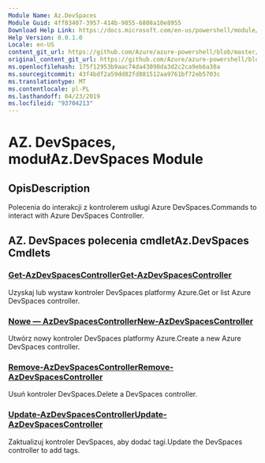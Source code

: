 ```yaml
---
Module Name: Az.DevSpaces
Module Guid: 4ff83407-3957-414b-9855-6808a10e8955
Download Help Link: https://docs.microsoft.com/en-us/powershell/module/az.devspaces
Help Version: 0.0.1.0
Locale: en-US
content_git_url: https://github.com/Azure/azure-powershell/blob/master/src/DevSpaces/DevSpaces/help/Az.DevSpaces.md
original_content_git_url: https://github.com/Azure/azure-powershell/blob/master/src/DevSpaces/DevSpaces/help/Az.DevSpaces.md
ms.openlocfilehash: 175f12953b9aac74da43098da3d2c2ca9eb6a30a
ms.sourcegitcommit: 43f4bdf2a59dd82fd881512aa9761bf72eb5703c
ms.translationtype: MT
ms.contentlocale: pl-PL
ms.lasthandoff: 04/23/2019
ms.locfileid: "93704213"
---
```

# <span data-ttu-id="9a494-101">AZ. DevSpaces, moduł</span><span class="sxs-lookup"><span data-stu-id="9a494-101">Az.DevSpaces Module</span></span>
## <span data-ttu-id="9a494-102">Opis</span><span class="sxs-lookup"><span data-stu-id="9a494-102">Description</span></span>
<span data-ttu-id="9a494-103">Polecenia do interakcji z kontrolerem usługi Azure DevSpaces.</span><span class="sxs-lookup"><span data-stu-id="9a494-103">Commands to interact with Azure DevSpaces Controller.</span></span>

## <span data-ttu-id="9a494-104">AZ. DevSpaces polecenia cmdlet</span><span class="sxs-lookup"><span data-stu-id="9a494-104">Az.DevSpaces Cmdlets</span></span>
### [<span data-ttu-id="9a494-105">Get-AzDevSpacesController</span><span class="sxs-lookup"><span data-stu-id="9a494-105">Get-AzDevSpacesController</span></span>](Get-AzDevSpacesController.md)
<span data-ttu-id="9a494-106">Uzyskaj lub wystaw kontroler DevSpaces platformy Azure.</span><span class="sxs-lookup"><span data-stu-id="9a494-106">Get or list Azure DevSpaces controller.</span></span>

### [<span data-ttu-id="9a494-107">Nowe — AzDevSpacesController</span><span class="sxs-lookup"><span data-stu-id="9a494-107">New-AzDevSpacesController</span></span>](New-AzDevSpacesController.md)
<span data-ttu-id="9a494-108">Utwórz nowy kontroler DevSpaces platformy Azure.</span><span class="sxs-lookup"><span data-stu-id="9a494-108">Create a new Azure DevSpaces controller.</span></span>

### [<span data-ttu-id="9a494-109">Remove-AzDevSpacesController</span><span class="sxs-lookup"><span data-stu-id="9a494-109">Remove-AzDevSpacesController</span></span>](Remove-AzDevSpacesController.md)
<span data-ttu-id="9a494-110">Usuń kontroler DevSpaces.</span><span class="sxs-lookup"><span data-stu-id="9a494-110">Delete a DevSpaces controller.</span></span>

### [<span data-ttu-id="9a494-111">Update-AzDevSpacesController</span><span class="sxs-lookup"><span data-stu-id="9a494-111">Update-AzDevSpacesController</span></span>](Update-AzDevSpacesController.md)
<span data-ttu-id="9a494-112">Zaktualizuj kontroler DevSpaces, aby dodać tagi.</span><span class="sxs-lookup"><span data-stu-id="9a494-112">Update the DevSpaces controller to add tags.</span></span> 

